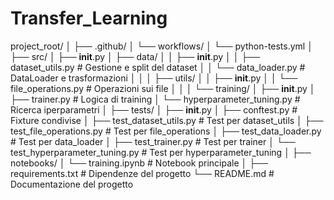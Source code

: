 # Transfer_Learning

project_root/
│
├── .github/
│   └── workflows/
│       └── python-tests.yml
│
├── src/
│   ├── __init__.py
│   ├── data/
│   │   ├── __init__.py
│   │   ├── dataset_utils.py     # Gestione e split del dataset
│   │   └── data_loader.py       # DataLoader e trasformazioni
│   │
│   ├── utils/
│   │   ├── __init__.py
│   │   └── file_operations.py   # Operazioni sui file
│   │
│   └── training/
│       ├── __init__.py
│       ├── trainer.py           # Logica di training
│       └── hyperparameter_tuning.py  # Ricerca iperparametri
│
├── tests/
│   ├── __init__.py
│   ├── conftest.py             # Fixture condivise
│   ├── test_dataset_utils.py   # Test per dataset_utils
│   ├── test_file_operations.py # Test per file_operations
│   ├── test_data_loader.py     # Test per data_loader
│   ├── test_trainer.py         # Test per trainer
│   └── test_hyperparameter_tuning.py  # Test per hyperparameter_tuning
│
├── notebooks/
│   └── training.ipynb          # Notebook principale
│
├── requirements.txt            # Dipendenze del progetto
└── README.md                   # Documentazione del progetto